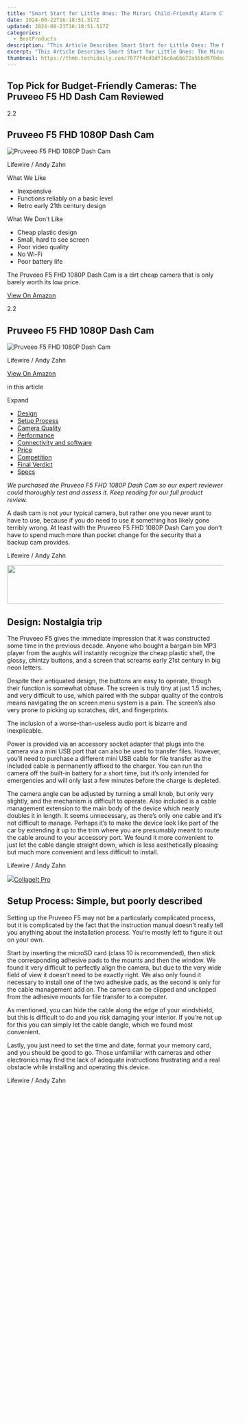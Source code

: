 ```yaml
---
title: "Smart Start for Little Ones: The Mirari Child-Friendly Alarm Clock Reviewed"
date: 2024-08-22T16:18:51.517Z
updated: 2024-08-23T16:18:51.517Z
categories:
  - BestProducts
description: "This Article Describes Smart Start for Little Ones: The Mirari Child-Friendly Alarm Clock Reviewed"
excerpt: "This Article Describes Smart Start for Little Ones: The Mirari Child-Friendly Alarm Clock Reviewed"
thumbnail: https://thmb.techidaily.com/7677f4cd9df16c6a66672a56bd970deac980e4b074d81c3008e2f891a827245d.jpg
---
```


## Top Pick for Budget-Friendly Cameras: The Pruveeo F5 HD Dash Cam Reviewed

2.2

## Pruveeo F5 FHD 1080P Dash Cam

![Pruveeo F5 FHD 1080P Dash Cam](https://www.lifewire.com/thmb/HxuX8Nh2m27bJICrrOKRxkDa_ZA=/1000x1000/filters:no_upscale():max_bytes(150000):strip_icc():format(webp)/01LW4149406-HeroSquare-d2d1dcc28b154c6a882988be1138b9e1.jpg)

Lifewire / Andy Zahn

 What We Like

* Inexpensive
* Functions reliably on a basic level
* Retro early 21th century design

 What We Don't Like

* Cheap plastic design
* Small, hard to see screen
* Poor video quality
* No Wi-Fi
* Poor battery life

 The Pruveeo F5 FHD 1080P Dash Cam is a dirt cheap camera that is only barely worth its low price.

[View On Amazon](https://www.amazon.com/Pruveeo-F5-Dual-Camera-Driving-Recorder/dp/B01MRH8QCX?tag=lifewire-onsite-prod-20&ascsubtag=4773203%7Cn1881c1ff69b146d2871914bbb9ada1ce22%7CB01MRH8QCX)

2.2

## Pruveeo F5 FHD 1080P Dash Cam

![Pruveeo F5 FHD 1080P Dash Cam](https://www.lifewire.com/thmb/HralEtvgYYnUzQf18LIyFW3UhkU=/450x450/filters:no_upscale():max_bytes(150000):strip_icc():format(webp)/01LW4149406-HeroSquare-d2d1dcc28b154c6a882988be1138b9e1.jpg)

Lifewire / Andy Zahn

[View On Amazon](https://www.amazon.com/Pruveeo-F5-Dual-Camera-Driving-Recorder/dp/B01MRH8QCX?tag=lifewire-onsite-prod-20&ascsubtag=4773203%7Cn1881c1ff69b146d2871914bbb9ada1ce22%7CB01MRH8QCX)

 in this article

 Expand

* [Design](https://coinrule.sjv.io/rqzonv)
* [Setup Process](https://tokenmetrics.sjv.io/jrkzxp)
* [Camera Quality](https://martinic.evyy.net/m5azrm)
* [Performance](https://aspironcom.sjv.io/kj14en)
* [Connectivity and software](https://newchic.sjv.io/jzg4zq)
* [Price](https://copa.sjv.io/6eoowq)
* [Competition](https://lenovo-in.zlvv.net/kj14kn)
* [Final Verdict](https://bluettide.pxf.io/ekmjb2)
* [Specs](https://turtlebeacheu.sjv.io/1r0r59)

 _We purchased the Pruveeo F5 FHD 1080P Dash Cam so our expert reviewer could thoroughly test and assess it. Keep reading for our full product review._

 A dash cam is not your typical camera, but rather one you never want to have to use, because if you do need to use it something has likely gone terribly wrong. At least with the Pruveeo F5 FHD 1080P Dash Cam you don’t have to spend much more than pocket change for the security that a backup cam provides.

 Lifewire / Andy Zahn

<!-- affiliate ads begin -->
<a href="https://mindmanager.sjv.io/c/5597632/1787667/20231" target="_top" id="1787667"><img src="//a.impactradius-go.com/display-ad/20231-1787667" border="0" alt="" width="728" height="90"/></a><img height="0" width="0" src="https://imp.pxf.io/i/5597632/1787667/20231" style="position:absolute;visibility:hidden;" border="0" />
<!-- affiliate ads end -->
## **Design: Nostalgia trip**

 The Pruveeo F5 gives the immediate impression that it was constructed some time in the previous decade. Anyone who bought a bargain bin MP3 player from the aughts will instantly recognize the cheap plastic shell, the glossy, chintzy buttons, and a screen that screams early 21st century in big neon letters.

 Despite their antiquated design, the buttons are easy to operate, though their function is somewhat obtuse. The screen is truly tiny at just 1.5 inches, and very difficult to use, which paired with the subpar quality of the controls means navigating the on screen menu system is a pain. The screen’s also very prone to picking up scratches, dirt, and fingerprints.

 The inclusion of a worse-than-useless audio port is bizarre and inexplicable.

 Power is provided via an accessory socket adapter that plugs into the camera via a mini USB port that can also be used to transfer files. However, you’ll need to purchase a different mini USB cable for file transfer as the included cable is permanently affixed to the charger. You can run the camera off the built-in battery for a short time, but it’s only intended for emergencies and will only last a few minutes before the charge is depleted.

 The camera angle can be adjusted by turning a small knob, but only very slightly, and the mechanism is difficult to operate. Also included is a cable management extension to the main body of the device which nearly doubles it in length. It seems unnecessary, as there’s only one cable and it’s not difficult to manage. Perhaps it’s to make the device look like part of the car by extending it up to the trim where you are presumably meant to route the cable around to your accessory port. We found it more convenient to just let the cable dangle straight down, which is less aesthetically pleasing but much more convenient and less difficult to install.

 Lifewire / Andy Zahn

<!-- affiliate ads begin -->
<a href="https://secure.2checkout.com/order/checkout.php?PRODS=4530091&QTY=1&AFFILIATE=108875&CART=1"><img src="https://www.pearlmountainsoft.com/n_img/product/cit_win/banScrn.jpg" border="0">CollageIt Pro</a>
<!-- affiliate ads end -->
## **Setup Process:** **Simple, but poorly described**

 Setting up the Pruveeo F5 may not be a particularly complicated process, but it is complicated by the fact that the instruction manual doesn’t really tell you anything about the installation process. You’re mostly left to figure it out on your own.

 Start by inserting the microSD card (class 10 is recommended), then stick the corresponding adhesive pads to the mounts and then the window. We found it very difficult to perfectly align the camera, but due to the very wide field of view it doesn’t need to be exactly right. We also only found it necessary to install one of the two adhesive pads, as the second is only for the cable management add on. The camera can be clipped and unclipped from the adhesive mounts for file transfer to a computer.

 As mentioned, you can hide the cable along the edge of your windshield, but this is difficult to do and you risk damaging your interior. If you’re not up for this you can simply let the cable dangle, which we found most convenient.

 Lastly, you just need to set the time and date, format your memory card, and you should be good to go. Those unfamiliar with cameras and other electronics may find the lack of adequate instructions frustrating and a real obstacle while installing and operating this device.

 Lifewire / Andy Zahn

<!-- affiliate ads begin -->
<span id="1793213">
					<video width="1080" height="1620" style="cursor:pointer"
           poster="//a.impactradius-go.com/display-clicktoplayimage/1793213.jpeg"
           onclick="if(!this.playClicked){this.play();this.setAttribute('controls',true);this.playClicked=true;}">
	   <source src="//a.impactradius-go.com/display-ad/19135-1793213">
	   <img src="//a.impactradius-go.com/display-clicktoplayimage/1793213.jpeg" style="border: none; height: 100%; width: 100%; object-fit: contain">
	</video>
	<div style="width:1080px;text-align:center"><a href="javascript:window.open(decodeURIComponent('https%3A%2F%2Ftinyland.pxf.io%2Fc%2F5597632%2F1793213%2F19135'), '_blank');void(0);">Click here</a></div>
</span>
<img height="0" width="0" src="https://imp.pxf.io/i/5597632/1793213/19135" style="position:absolute;visibility:hidden;" border="0" />
<!-- affiliate ads end -->
## **Camera Quality: Extremely poor**

 Every issue associated with a cheap camera is magnified in the Pruveeo F5\. It’s actually hard to know where to begin when describing the serious problems present in the footage this dash cam produces. Artifacting, noise, poor color, and a mushy, unclear appearance make reviewing the video from the Pruveeo F5 an almost painful experience. You won’t be using this to film your vacation.

 Every issue associated with a cheap camera is magnified in the Pruveeo F5.

 However, it’s important to realize that this is not what the Pruveeo F5 is built for, and that this is a tool more akin to a black box on an airplane than a traditional camera. It is more well suited for this purpose, if only slightly. The field of view ahead is wide enough, and you can tell roughly what is going on in the video, and even read license plates if they are close enough (a couple of feet). Though this camera is indeed terrible, it does its essential job, albeit at the most basic possible level. Surprisingly, it does not become so much worse while driving in low light conditions—perhaps because a camera can only be so bad.

 Lifewire / Andy Zahn

## **Performance: Lackluster and very basic**

 The F5 records video and audio poorly but reliably, and you can loop video so that old video is erased as new video is recorded, and lock important video clips to keep them from being erased by accident. Unlike other dash cams, this locking function must be triggered manually with a button press rather than automatically by collision sensors.

 For some reason there’s also an audio jack, which is unmarked and unmentioned in the manual. You might think that this is meant for headphones, so that you can listen to videos you have recorded, but under no circumstances should you try to do this—not only will audio play through the speakers and not through your headphones, but as we found, an extremely loud buzzing noise will blast from the headphones. The inclusion of this worse-than-useless port is bizarre and inexplicable.

 As Wi-Fi is not available, you have two options for transferring footage to other devices. You can either use a USB cable to plug the camera into a computer, or you can remove the microSD card and insert it directly into your computer.

 Lifewire / Andy Zahn

<!-- affiliate ads begin -->
<a href="https://store.nero.com/order/checkout.php?PRODS=39694080&QTY=1&AFFILIATE=108875&CART=1"><img src="http://cdnwww.nero.com/nero-com-wAssets/img/banners/2023/nbr/fire/Screenshot_1red_gb.jpg" border="0">Nero Burning ROM:
The ultimate burning program for all your needs!</a>
<!-- affiliate ads end -->
## **Connectivity and software: Mysteriously absent**

 You will find in your instructions information on using Wi-Fi and a mobile app. However, as pointed out on Pruveeo’s Amazon storefront and on Pruveeo’s website, the feature has been removed from the F5\. This is not a death blow to the camera, but it severely limits its appeal compared to competing products. Without Wi-Fi and the companion app (GoPlus Cam), you can’t use the various features this enables. You can’t use your phone to remotely control the Pruveeo F5, use it as a viewfinder, download files to your phone, or change settings using a less frustrating interface than that built into the camera.

<!-- affiliate ads begin -->
<a href="https://secure.textstudio.com/order/checkout.php?PRODS=35633281&QTY=1&AFFILIATE=108875&CART=1"> <img src="https://secure.avangate.com/images/merchant/d6eb8222c9718486bdabce8b897380f7/products/2_premium-icon.png" border="0"> Take advantage of PREMIUM features. 
Create your texts / logos without any limitation. 
No attribution required when downloading. 
No advertising on the website. 
 TextStudio.com  PREMIUM - Monthly Membership</a>
<!-- affiliate ads end -->
## **Price: Cheap if below MSRP**

 At its MSRP of $70 the Pruveeo F5 faces stiff competition, but fortunately it typically retails for about half that price, and in the $30-$50 range its a bargain. For around $40 it offers decent video capabilities and useful features despite its cheap exterior. Keep in mind that you must consider the price of a microSD card in the total cost, as one is necessary but not included.

<!-- affiliate ads begin -->
<a href="https://shop.mondly.com/affiliate.php?ACCOUNT=ATISTUDI&AFFILIATE=108875&PATH=https%3A%2F%2Fwww.mondly.com%3FAFFILIATE%3D108875%26RESOURCE%3D%2BEducational%2B970x90%2B"><img src="https://secure.avangate.com/images/merchant/69c418c33ec2e1a4267fa9bb77fa1428/educational-970x90.gif" border="0"></a>
<!-- affiliate ads end -->
## **Pruveeo F5 vs. Anker Roav C1**

 The Anker Roav C1 offers far superior build quality, Wi-Fi connectivity, and a much better screen than the Pruveeo F5 at a similar MSRP. However, the Pruveeo F5 can be found for steeper discounts, and often retails for about half the price of the Anker C1\. That’s cheap enough that the many deficiencies of the Pruveeo F5 can be forgiven to some extent. Even with such a price difference we would still recommend the Anker C1 as a better value given the glut of flaws in quality and performance hamstringing the F5.

[Anker Roav DashCam C1 Review](https://www.lifewire.com/anker-roav-dashcam-c1-review-4773139)

 Final Verdict

**Difficult to recommend.**

 The only reason not to completely write off the Pruveeo F5 as hot garbage is how frequently it’s on sale, but enough at a discount it’s not a great product. It’s only barely possible, given its limited capabilities, to use this as an aid for insurance claims in case of accidents. For all its faults we did find it to be reliable, and the video it captures marginally acceptable for its purpose, but there are so many better options available for slightly more money.

## Specs

* Product Name  F5 FHD 1080P Dash Cam
* Product Brand  Pruveeo
* UPC  B01MQVYT8E
* Price  $70.00
* Product Dimensions  3.9 x 1.7 x 1.5 in.
* Warranty  1 year
* Recording Quality  FHD 1080P
* Night vision  Low light sensitivity

<ins class="adsbygoogle"
     style="display:block"
     data-ad-format="autorelaxed"
     data-ad-client="ca-pub-7571918770474297"
     data-ad-slot="1223367746"></ins>



<ins class="adsbygoogle"
     style="display:block"
     data-ad-client="ca-pub-7571918770474297"
     data-ad-slot="8358498916"
     data-ad-format="auto"
     data-full-width-responsive="true"></ins>


